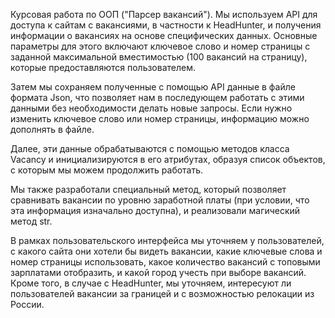 Курсовая работа по ООП ("Парсер вакансий").
Мы используем API для доступа к сайтам с вакансиями, в частности к HeadHunter, и получения информации о вакансиях на основе специфических данных. Основные параметры для этого включают ключевое слово и номер страницы с заданной максимальной вместимостью (100 вакансий на страницу), которые предоставляются пользователем.

Затем мы сохраняем полученные с помощью API данные в файле формата Json, что позволяет нам в последующем работать с этими данными без необходимости делать новые запросы. Если нужно изменить ключевое слово или номер страницы, информацию можно дополнять в файле.

Далее, эти данные обрабатываются с помощью методов класса Vacancy и инициализируются в его атрибутах, образуя список объектов, с которым мы можем продолжить работать.

Мы также разработали специальный метод, который позволяет сравнивать вакансии по уровню заработной платы (при условии, что эта информация изначально доступна), и реализовали магический метод str.

В рамках пользовательского интерфейса мы уточняем у пользователей, с какого сайта они хотели бы видеть вакансии, какие ключевые слова и номер страницы использовать, какое количество вакансий с топовыми зарплатами отобразить, и какой город учесть при выборе вакансий. Кроме того, в случае с HeadHunter, мы уточняем, интересуют ли пользователей вакансии за границей и с возможностью релокации из России.